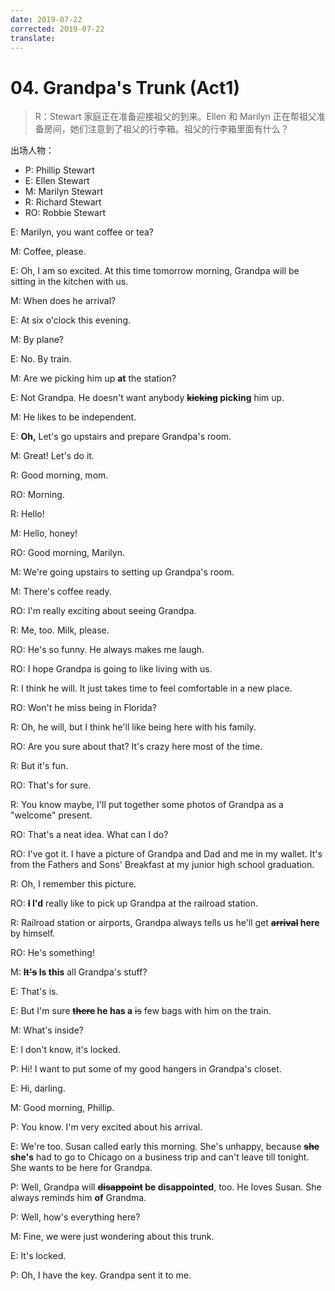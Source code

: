 ```yaml
---
date: 2019-07-22
corrected: 2019-07-22
translate:
---
```


# 04. Grandpa's Trunk (Act1)

> R：Stewart 家庭正在准备迎接祖父的到来。Ellen 和 Marilyn 正在帮祖父准备房间，她们注意到了祖父的行李箱。祖父的行李箱里面有什么？

出场人物：

- P: Phillip Stewart
- E: Ellen Stewart
- M: Marilyn Stewart
- R: Richard Stewart
- RO: Robbie Stewart

E: Marilyn, you want coffee or tea?

M: Coffee, please.

E: Oh, I am so excited. At this time tomorrow morning, Grandpa will be sitting in the kitchen with us.

M: When does he arrival?

E: At six o'clock this evening.

M: By plane?

E: No. By train.

M: Are we picking him up **at** the station?

E: Not Grandpa. He doesn't want anybody **~~kicking~~ picking** him up.

M: He likes to be independent.

E: **Oh,** Let's go upstairs and prepare Grandpa's room.

M: Great! Let's do it.

R: Good morning, mom.

RO: Morning.

R: Hello!

M: Hello, honey!

RO: Good morning, Marilyn.

M: We're going upstairs to setting up Grandpa's room.

M: There's coffee ready.

RO: I'm really exciting about seeing Grandpa.

R: Me, too. Milk, please.

RO: He's so funny. He always makes me laugh.

RO: I hope Grandpa is going to like living with us.

R: I think he will. It just takes time to feel comfortable in a new place.

RO: Won't he miss being in Florida?

R: Oh, he will, but I think he'll like being here with his family.

RO: Are you sure about that? It's crazy here most of the time.

R: But it's fun.

RO: That's for sure.

R: You know maybe, I'll put together some photos of Grandpa as a "welcome" present.

RO: That's a neat idea. What can I do?

RO: I've got it. I have a picture of Grandpa and Dad and me in my wallet. It's from the Fathers and Sons' Breakfast at my junior high school graduation.

R: Oh, I remember this picture.

RO: **~~I~~ I'd** really like to pick up Grandpa at the railroad station.

R: Railroad station or airports, Grandpa always tells us he'll get **~~arrival~~ here** by himself.

RO: He's something!

M: **~~It's~~ Is this** all Grandpa's stuff?

E: That's is.

E: But I'm sure **~~there~~ he has a** ~~is~~ few bags with him on the train.

M: What's inside?

E: I don't know, it's locked.

P: Hi! I want to put some of my good hangers in Grandpa's closet.

E: Hi, darling.

M: Good morning, Phillip.

P: You know. I'm very excited about his arrival.

E: We're too. Susan called early this morning. She's unhappy, because **~~she~~ she's** had to go to Chicago on a business trip and can't leave till tonight. She wants to be here for Grandpa.

P: Well, Grandpa will **~~disappoint~~ be disappointed**, too. He loves Susan. She always reminds him **of** Grandma.

P: Well, how's everything here?

M: Fine, we were just wondering about this trunk.

E: It's locked.

P: Oh, I have the key. Grandpa sent it to me.
